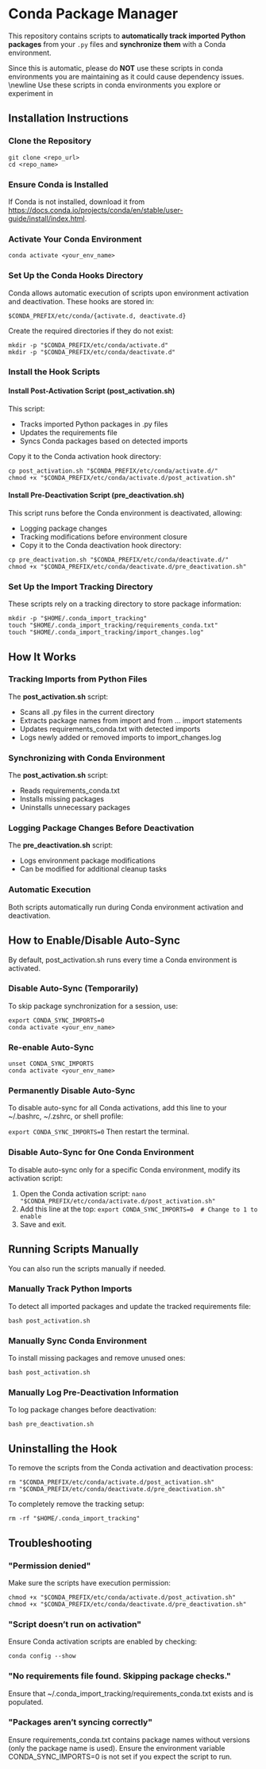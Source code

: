 # Conda Package Manager

This repository contains scripts to **automatically track imported Python packages** from your `.py` files and **synchronize them** with a Conda environment.

Since this is automatic, please do **NOT** use these scripts in conda environments you are maintaining as it could cause dependency issues. \newline
Use these scripts in conda environments you explore or experiment in


## Installation Instructions

### Clone the Repository
```
git clone <repo_url>
cd <repo_name>
```

### Ensure Conda is Installed
If Conda is not installed, download it from https://docs.conda.io/projects/conda/en/stable/user-guide/install/index.html.

### Activate Your Conda Environment
`conda activate <your_env_name>`

### Set Up the Conda Hooks Directory
Conda allows automatic execution of scripts upon environment activation and deactivation. These hooks are stored in:
```
$CONDA_PREFIX/etc/conda/{activate.d, deactivate.d}
```
Create the required directories if they do not exist:
```
mkdir -p "$CONDA_PREFIX/etc/conda/activate.d"
mkdir -p "$CONDA_PREFIX/etc/conda/deactivate.d"
```

### Install the Hook Scripts
#### Install Post-Activation Script (post_activation.sh)

This script:

- Tracks imported Python packages in .py files
- Updates the requirements file
- Syncs Conda packages based on detected imports

Copy it to the Conda activation hook directory:
```
cp post_activation.sh "$CONDA_PREFIX/etc/conda/activate.d/"
chmod +x "$CONDA_PREFIX/etc/conda/activate.d/post_activation.sh"
```

#### Install Pre-Deactivation Script (pre_deactivation.sh)

This script runs before the Conda environment is deactivated, allowing:

- Logging package changes
- Tracking modifications before environment closure
- Copy it to the Conda deactivation hook directory:
```
cp pre_deactivation.sh "$CONDA_PREFIX/etc/conda/deactivate.d/"
chmod +x "$CONDA_PREFIX/etc/conda/deactivate.d/pre_deactivation.sh"
```

### Set Up the Import Tracking Directory
These scripts rely on a tracking directory to store package information:
```
mkdir -p "$HOME/.conda_import_tracking"
touch "$HOME/.conda_import_tracking/requirements_conda.txt"
touch "$HOME/.conda_import_tracking/import_changes.log"
```

## How It Works

### Tracking Imports from Python Files
The **post_activation.sh** script:

- Scans all .py files in the current directory
- Extracts package names from import and from ... import statements
- Updates requirements_conda.txt with detected imports
- Logs newly added or removed imports to import_changes.log
  
### Synchronizing with Conda Environment
The **post_activation.sh** script:

- Reads requirements_conda.txt
- Installs missing packages
- Uninstalls unnecessary packages

### Logging Package Changes Before Deactivation
The **pre_deactivation.sh** script:

- Logs environment package modifications
- Can be modified for additional cleanup tasks

### Automatic Execution
Both scripts automatically run during Conda environment activation and deactivation.

## How to Enable/Disable Auto-Sync

By default, post_activation.sh runs every time a Conda environment is activated.

### Disable Auto-Sync (Temporarily)
To skip package synchronization for a session, use:
```
export CONDA_SYNC_IMPORTS=0
conda activate <your_env_name>
```

### Re-enable Auto-Sync
```
unset CONDA_SYNC_IMPORTS
conda activate <your_env_name>
```

### Permanently Disable Auto-Sync
To disable auto-sync for all Conda activations, add this line to your ~/.bashrc, ~/.zshrc, or shell profile:

`export CONDA_SYNC_IMPORTS=0`
Then restart the terminal.

### Disable Auto-Sync for One Conda Environment
To disable auto-sync only for a specific Conda environment, modify its activation script:

1. Open the Conda activation script:
`nano "$CONDA_PREFIX/etc/conda/activate.d/post_activation.sh"`
2. Add this line at the top:
`export CONDA_SYNC_IMPORTS=0  # Change to 1 to enable`
3. Save and exit.


## Running Scripts Manually

You can also run the scripts manually if needed.

### Manually Track Python Imports
To detect all imported packages and update the tracked requirements file:

`bash post_activation.sh`

### Manually Sync Conda Environment
To install missing packages and remove unused ones:

`bash post_activation.sh`

### Manually Log Pre-Deactivation Information
To log package changes before deactivation:

`bash pre_deactivation.sh`

## Uninstalling the Hook

To remove the scripts from the Conda activation and deactivation process:
```
rm "$CONDA_PREFIX/etc/conda/activate.d/post_activation.sh"
rm "$CONDA_PREFIX/etc/conda/deactivate.d/pre_deactivation.sh"
```
To completely remove the tracking setup:

`rm -rf "$HOME/.conda_import_tracking"`

## Troubleshooting

### "Permission denied"
Make sure the scripts have execution permission:
```
chmod +x "$CONDA_PREFIX/etc/conda/activate.d/post_activation.sh"
chmod +x "$CONDA_PREFIX/etc/conda/deactivate.d/pre_deactivation.sh"
```

### "Script doesn’t run on activation"
Ensure Conda activation scripts are enabled by checking:

`conda config --show`

### "No requirements file found. Skipping package checks."
Ensure that ~/.conda_import_tracking/requirements_conda.txt exists and is populated.

### "Packages aren’t syncing correctly"
Ensure requirements_conda.txt contains package names without versions (only the package name is used).
Ensure the environment variable CONDA_SYNC_IMPORTS=0 is not set if you expect the script to run.
